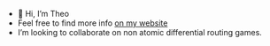 - 👋 Hi, I’m Theo
- Feel free to find more info [on my website](https://people.eecs.berkeley.edu/~theophile/index.html)
- I’m looking to collaborate on non atomic differential routing games.

<!---
TheoCabannes/TheoCabannes is a ✨ special ✨ repository because its `README.md` (this file) appears on your GitHub profile.
You can click the Preview link to take a look at your changes.
--->
